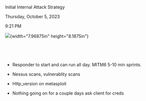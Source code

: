 Initial Internal Attack Strategy

Thursday, October 5, 2023

9:21 PM

![](013_Initial_Internal_Attack_Strategy_000.png){width="7.96875in" height="8.1875in"}

 

 

-   Responder to start and can run all day. MITM6 5-10 min sprints.

-   Nessus scans, vulnerablity scans

-   Http_version on metasploit

-   Nothing going on for a couple days ask client for creds
